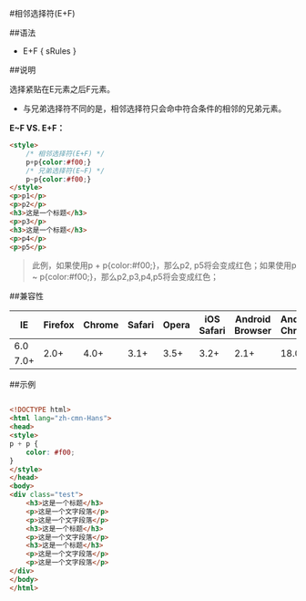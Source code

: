 #相邻选择符(E+F)

##语法

- E+F { sRules }


##说明

选择紧贴在E元素之后F元素。

- 与兄弟选择符不同的是，相邻选择符只会命中符合条件的相邻的兄弟元素。

**E~F VS. E+F：**

```html
<style>
	/* 相邻选择符(E+F) */
	p+p{color:#f00;}
	/* 兄弟选择符(E~F) */
	p~p{color:#f00;}
</style>
<p>p1</p>
<p>p2</p>
<h3>这是一个标题</h3>
<p>p3</p>
<h3>这是一个标题</h3>
<p>p4</p>
<p>p5</p>
```

>此例，如果使用p + p{color:#f00;}，那么p2, p5将会变成红色；如果使用p ~ p{color:#f00;}，那么p2,p3,p4,p5将会变成红色；




##兼容性


<table class="compatible">
<thead>
	<tr>
		<th>IE</th>
		<th>Firefox</th>
		<th>Chrome</th>
		<th>Safari</th>
		<th>Opera</th>
		<th>iOS Safari</th>
		<th>Android Browser</th>
		<th>Android Chrome</th>
	</tr>
</thead>
<tbody>
	<tr>
		<td class="unsupport">6.0</td>
		<td class="support" rowspan="2">2.0+</td>
		<td class="support" rowspan="2">4.0+</td>
		<td class="support" rowspan="2">3.1+</td>
		<td class="support" rowspan="2">3.5+</td>
		<td class="support" rowspan="2">3.2+</td>
		<td class="support" rowspan="2">2.1+</td>
		<td class="support" rowspan="2">18.0+</td>
	</tr>
	<tr>
		<td class="support">7.0+</td>
	</tr>
</tbody>
</table>




##示例

```html

<!DOCTYPE html>
<html lang="zh-cmn-Hans">
<head>
<style>
p + p {
	color: #f00;
}
</style>
</head>
<body>
<div class="test">
	<h3>这是一个标题</h3>
	<p>这是一个文字段落</p>
	<p>这是一个文字段落</p>
	<h3>这是一个标题</h3>
	<p>这是一个文字段落</p>
	<h3>这是一个标题</h3>
	<p>这是一个文字段落</p>
	<p>这是一个文字段落</p>
</div>
</body>
</html>

```
